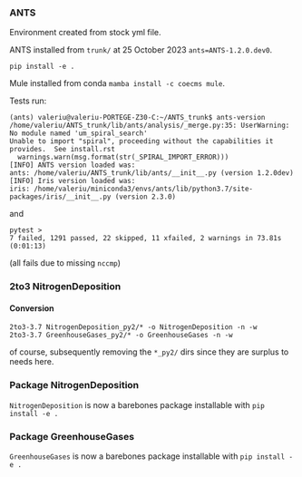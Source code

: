 ### ANTS

Environment created from stock yml file.

ANTS installed from ``trunk/`` at 25 October 2023 ``ants=ANTS-1.2.0.dev0``.

```
pip install -e .
```

Mule installed from conda `mamba install -c coecms mule`.

Tests run: 

```
(ants) valeriu@valeriu-PORTEGE-Z30-C:~/ANTS_trunk$ ants-version 
/home/valeriu/ANTS_trunk/lib/ants/analysis/_merge.py:35: UserWarning:  No module named 'um_spiral_search'
Unable to import "spiral", proceeding without the capabilities it provides.  See install.rst
  warnings.warn(msg.format(str(_SPIRAL_IMPORT_ERROR)))
[INFO] ANTS version loaded was:
ants: /home/valeriu/ANTS_trunk/lib/ants/__init__.py (version 1.2.0dev)
[INFO] Iris version loaded was:
iris: /home/valeriu/miniconda3/envs/ants/lib/python3.7/site-packages/iris/__init__.py (version 2.3.0)
```
and
```
pytest >
7 failed, 1291 passed, 22 skipped, 11 xfailed, 2 warnings in 73.81s (0:01:13)
```

(all fails due to missing ``nccmp``)

### 2to3 NitrogenDeposition

#### Conversion

```
2to3-3.7 NitrogenDeposition_py2/* -o NitrogenDeposition -n -w
2to3-3.7 GreenhouseGases_py2/* -o GreenhouseGases -n -w
```

of course, subsequently removing the ``*_py2/`` dirs since they are surplus to needs here.

### Package NitrogenDeposition

``NitrogenDeposition`` is now a barebones package installable with ``pip install -e .``

### Package GreenhouseGases

``GreenhouseGases`` is now a barebones package installable with ``pip install -e .``
